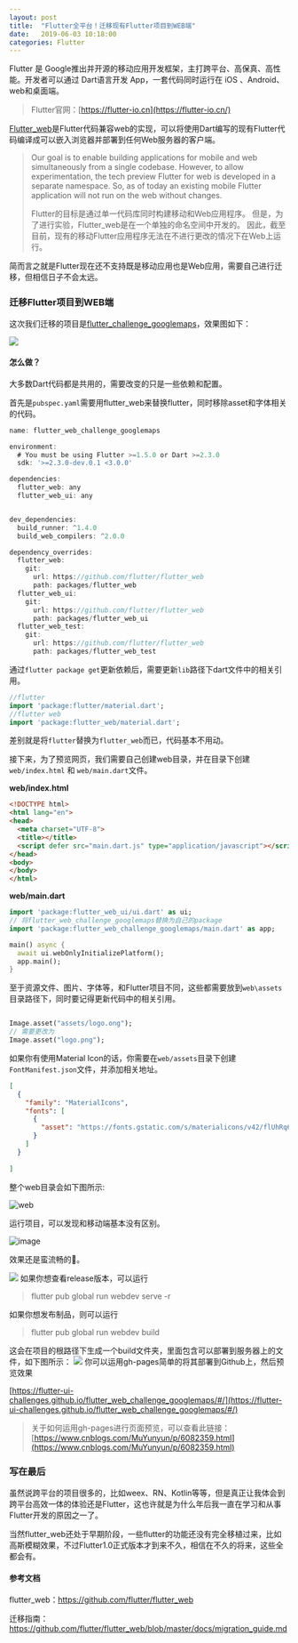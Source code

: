 ```yaml
---
layout: post
title:  "Flutter全平台！迁移现有Flutter项目到WEB端"
date:   2019-06-03 10:18:00
categories: Flutter
---
```



Flutter 是 Google推出并开源的移动应用开发框架，主打跨平台、高保真、高性能。开发者可以通过 Dart语言开发 App，一套代码同时运行在 iOS 、Android、web和桌面端。

> Flutter官网：[https://flutter-io.cn](https://flutter-io.cn/)

[Flutter_web](https://github.com/flutter/flutter_web)是Flutter代码兼容web的实现，可以将使用Dart编写的现有Flutter代码编译成可以嵌入浏览器并部署到任何Web服务器的客户端。

> Our goal is to enable building applications for mobile and web simultaneously from a single codebase. However, to allow experimentation, the tech preview Flutter for web is developed in a separate namespace. So, as of today an existing mobile Flutter application will not run on the web without changes.
>
> Flutter的目标是通过单一代码库同时构建移动和Web应用程序。 但是，为了进行实验，Flutter_web是在一个单独的命名空间中开发的。 因此，截至目前，现有的移动Flutter应用程序无法在不进行更改的情况下在Web上运行。

简而言之就是Flutter现在还不支持既是移动应用也是Web应用，需要自己进行迁移，但相信日子不会太远。

### 迁移Flutter项目到WEB端

这次我们迁移的项目是[flutter_challenge_googlemaps](https://github.com/flutter-ui-challenges/flutter_challenge_googlemaps)，效果图如下：

![](https://upload-images.jianshu.io/upload_images/3722695-df03a3527c62a53d?imageMogr2/auto-orient/strip%7CimageView2/2/w/1240)

#### 怎么做？

大多数Dart代码都是共用的，需要改变的只是一些依赖和配置。

首先是`pubspec.yaml`需要用flutter_web来替换flutter，同时移除asset和字体相关的代码。

```dart
name: flutter_web_challenge_googlemaps

environment:
  # You must be using Flutter >=1.5.0 or Dart >=2.3.0
  sdk: '>=2.3.0-dev.0.1 <3.0.0'

dependencies:
  flutter_web: any
  flutter_web_ui: any


dev_dependencies:
  build_runner: ^1.4.0
  build_web_compilers: ^2.0.0

dependency_overrides:
  flutter_web:
    git:
      url: https://github.com/flutter/flutter_web
      path: packages/flutter_web
  flutter_web_ui:
    git:
      url: https://github.com/flutter/flutter_web
      path: packages/flutter_web_ui
  flutter_web_test:
    git:
      url: https://github.com/flutter/flutter_web
      path: packages/flutter_web_test
```

通过`flutter package get`更新依赖后，需要更新`lib`路径下dart文件中的相关引用。

```dart
//flutter
import 'package:flutter/material.dart';
//flutter web
import 'package:flutter_web/material.dart';
```

差别就是将`flutter`替换为`flutter_web`而已，代码基本不用动。

接下来，为了预览网页，我们需要自己创建web目录，并在目录下创建`web/index.html` 和 `web/main.dart`文件。

**web/index.html**

```html
<!DOCTYPE html>
<html lang="en">
<head>
  <meta charset="UTF-8">
  <title></title>
  <script defer src="main.dart.js" type="application/javascript"></script>
</head>
<body>
</body>
</html>
```

**web/main.dart**

```dart
import 'package:flutter_web_ui/ui.dart' as ui;
// 将flutter_web_challenge_googlemaps替换为自己的package
import 'package:flutter_web_challenge_googlemaps/main.dart' as app;

main() async {
  await ui.webOnlyInitializePlatform();
  app.main();
}

```

至于资源文件、图片、字体等，和Flutter项目不同，这些都需要放到`web\assets`目录路径下，同时要记得更新代码中的相关引用。

```dart

Image.asset("assets/logo.ong");
// 需要更改为
Image.asset("logo.png");

```

如果你有使用Material Icon的话，你需要在`web/assets`目录下创建`FontManifest.json`文件，并添加相关地址。

```json
[
  {
    "family": "MaterialIcons",
    "fonts": [
      {
        "asset": "https://fonts.gstatic.com/s/materialicons/v42/flUhRq6tzZclQEJ-Vdg-IuiaDsNcIhQ8tQ.woff2"
      }
    ]
  }
 
]

```

整个web目录会如下图所示:

![web](https://upload-images.jianshu.io/upload_images/3722695-e53af89ae167b6f3?imageMogr2/auto-orient/strip%7CimageView2/2/w/1240)

运行项目，可以发现和移动端基本没有区别。

![image](https://upload-images.jianshu.io/upload_images/3722695-fc67deb510850c97?imageMogr2/auto-orient/strip%7CimageView2/2/w/1240)

效果还是蛮流畅的🤙。

![](https://upload-images.jianshu.io/upload_images/3722695-2de5a94e74a41f49?imageMogr2/auto-orient/strip)
如果你想查看release版本，可以运行

> flutter pub global run webdev serve -r

如果你想发布制品，则可以运行

> flutter pub global run webdev build

这会在项目的根路径下生成一个build文件夹，里面包含可以部署到服务器上的文件，如下图所示：
![](https://upload-images.jianshu.io/upload_images/3722695-d997801ef5ccbc56?imageMogr2/auto-orient/strip%7CimageView2/2/w/1240)
你可以运用gh-pages简单的将其部署到Github上，然后预览效果

[https://flutter-ui-challenges.github.io/flutter_web_challenge_googlemaps/#/](https://flutter-ui-challenges.github.io/flutter_web_challenge_googlemaps/#/)

> 关于如何运用gh-pages进行页面预览，可以查看此链接：[https://www.cnblogs.com/MuYunyun/p/6082359.html](https://www.cnblogs.com/MuYunyun/p/6082359.html)

### 写在最后

虽然说跨平台的项目很多的，比如weex、RN、Kotlin等等，但是真正让我体会到跨平台高效一体的体验还是Flutter，这也许就是为什么年后我一直在学习和从事Flutter开发的原因之一了。

当然flutter_web还处于早期阶段，一些flutter的功能还没有完全移植过来，比如高斯模糊效果，不过Flutter1.0正式版本才到来不久，相信在不久的将来，这些全都会有。

#### 参考文档

flutter_web：<https://github.com/flutter/flutter_web>

迁移指南：<https://github.com/flutter/flutter_web/blob/master/docs/migration_guide.md>


